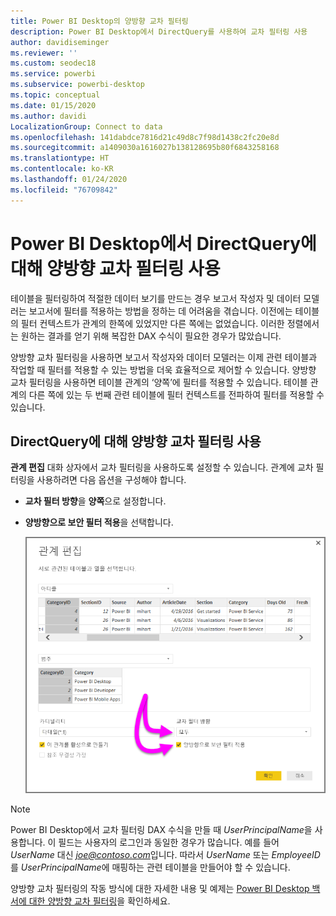 ```yaml
---
title: Power BI Desktop의 양방향 교차 필터링
description: Power BI Desktop에서 DirectQuery를 사용하여 교차 필터링 사용
author: davidiseminger
ms.reviewer: ''
ms.custom: seodec18
ms.service: powerbi
ms.subservice: powerbi-desktop
ms.topic: conceptual
ms.date: 01/15/2020
ms.author: davidi
LocalizationGroup: Connect to data
ms.openlocfilehash: 141dabdce7816d21c49d8c7f98d1438c2fc20e8d
ms.sourcegitcommit: a1409030a1616027b138128695b80f6843258168
ms.translationtype: HT
ms.contentlocale: ko-KR
ms.lasthandoff: 01/24/2020
ms.locfileid: "76709842"
---
```

# <a name="enable-bidirectional-cross-filtering-for-directquery-in-power-bi-desktop"></a>Power BI Desktop에서 DirectQuery에 대해 양방향 교차 필터링 사용

테이블을 필터링하여 적절한 데이터 보기를 만드는 경우 보고서 작성자 및 데이터 모델러는 보고서에 필터를 적용하는 방법을 정하는 데 어려움을 겪습니다. 이전에는 테이블의 필터 컨텍스트가 관계의 한쪽에 있었지만 다른 쪽에는 없었습니다. 이러한 정렬에서는 원하는 결과를 얻기 위해 복잡한 DAX 수식이 필요한 경우가 많았습니다.

양방향 교차 필터링을 사용하면 보고서 작성자와 데이터 모델러는 이제 관련 테이블과 작업할 때 필터를 적용할 수 있는 방법을 더욱 효율적으로 제어할 수 있습니다. 양방향 교차 필터링을 사용하면 테이블 관계의 ‘양쪽’에 필터를 적용할 수 있습니다. 테이블 관계의 다른 쪽에 있는 두 번째 관련 테이블에 필터 컨텍스트를 전파하여 필터를 적용할 수 있습니다.

## <a name="enable-bidirectional-cross-filtering-for-directquery"></a>DirectQuery에 대해 양방향 교차 필터링 사용

**관계 편집** 대화 상자에서 교차 필터링을 사용하도록 설정할 수 있습니다. 관계에 교차 필터링을 사용하려면 다음 옵션을 구성해야 합니다.

* **교차 필터 방향**을 **양쪽**으로 설정합니다.
* **양방향으로 보안 필터 적용**을 선택합니다.

  ![Power BI Desktop에서 양방향 필터링을 구성합니다.](media/desktop-bidirectional-filtering/bidirectional-filtering_2.png)

> [!NOTE]
> Power BI Desktop에서 교차 필터링 DAX 수식을 만들 때 *UserPrincipalName*을 사용합니다. 이 필드는 사용자의 로그인과 동일한 경우가 많습니다. 예를 들어 *UserName* 대신 <em>joe@contoso.com</em>입니다. 따라서 *UserName* 또는 *EmployeeID*를 *UserPrincipalName*에 매핑하는 관련 테이블을 만들어야 할 수 있습니다.

양방향 교차 필터링의 작동 방식에 대한 자세한 내용 및 예제는 [Power BI Desktop 백서에 대한 양방향 교차 필터링](https://download.microsoft.com/download/2/7/8/2782DF95-3E0D-40CD-BFC8-749A2882E109/Bidirectional%20cross-filtering%20in%20Analysis%20Services%202016%20and%20Power%20BI.docx)을 확인하세요.

